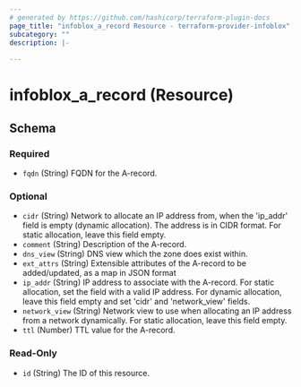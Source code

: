 ```yaml
---
# generated by https://github.com/hashicorp/terraform-plugin-docs
page_title: "infoblox_a_record Resource - terraform-provider-infoblox"
subcategory: ""
description: |-
  
---
```


# infoblox_a_record (Resource)





<!-- schema generated by tfplugindocs -->
## Schema

### Required

- `fqdn` (String) FQDN for the A-record.

### Optional

- `cidr` (String) Network to allocate an IP address from, when the 'ip_addr' field is empty (dynamic allocation). The address is in CIDR format. For static allocation, leave this field empty.
- `comment` (String) Description of the A-record.
- `dns_view` (String) DNS view which the zone does exist within.
- `ext_attrs` (String) Extensible attributes of the A-record to be added/updated, as a map in JSON format
- `ip_addr` (String) IP address to associate with the A-record. For static allocation, set the field with a valid IP address. For dynamic allocation, leave this field empty and set 'cidr' and 'network_view' fields.
- `network_view` (String) Network view to use when allocating an IP address from a network dynamically. For static allocation, leave this field empty.
- `ttl` (Number) TTL value for the A-record.

### Read-Only

- `id` (String) The ID of this resource.
